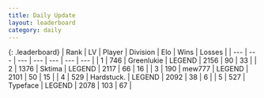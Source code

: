 ```yaml
---
title: Daily Update
layout: leaderboard
category: daily
---
```


{: .leaderboard}
| Rank | LV | Player | Division | Elo | Wins | Losses |
| --- | --- | --- | --- | --- | --- | --- |
| <span data-change="4">1</span> | 746 | <span title="ID: 540">Greenlukie</span> | LEGEND | <span data-change="95">2156</span> | <span data-change="22">90</span> | <span data-change="3">33</span> |
| <span data-change="-1">2</span> | 1376 | <span title="ID: 353063">Sktima</span> | LEGEND | <span data-change="3">2117</span> | <span data-change="3">66</span> | <span data-change="1">16</span> |
| <span data-change="-1">3</span> | 190 | <span title="ID: 5578">mew777</span> | LEGEND | <span data-change="0">2101</span> | <span data-change="0">50</span> | <span data-change="0">15</span> |
| <span data-change="4">4</span> | 529 | <span title="ID: 289238">Hardstuck.</span> | LEGEND | <span data-change="52">2092</span> | <span data-change="10">38</span> | <span data-change="1">6</span> |
| <span data-change="2">5</span> | 527 | <span title="ID: 628233">Typeface</span> | LEGEND | <span data-change="30">2078</span> | <span data-change="11">103</span> | <span data-change="3">67</span> |